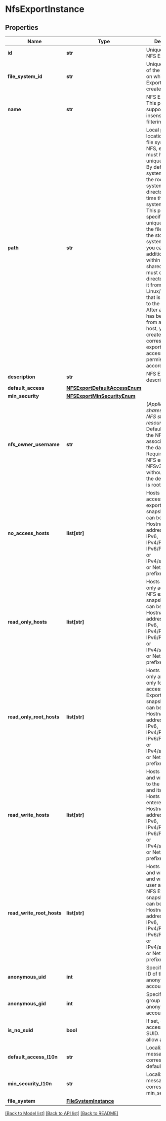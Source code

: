 # NfsExportInstance

## Properties
Name | Type | Description | Notes
------------ | ------------- | ------------- | -------------
**id** | **str** | Unique id of the NFS Export. | [optional] 
**file_system_id** | **str** | Unique identifier of the file system on which the NFS Export was created. | [optional] 
**name** | **str** | NFS Export name.  This property supports case-insensitive filtering. | [optional] 
**path** | **str** | Local path to a location within the file system. With NFS, each export must have a unique local path. By default, the system exports the root of the file system (top-most directory) at the time the file system is created. This path specifies the unique location of the file system on the storage system. Before you can create additional exports within an NFS shared folder, you must create directories within it from a Linux/Unix host that is connected to the file system. After a directory has been created from a mounted host, you can create a corresponding export and set access permissions accordingly.  | [optional] 
**description** | **str** | NFS Export description. | [optional] 
**default_access** | [**NFSExportDefaultAccessEnum**](NFSExportDefaultAccessEnum.md) |  | [optional] 
**min_security** | [**NFSExportMinSecurityEnum**](NFSExportMinSecurityEnum.md) |  | [optional] 
**nfs_owner_username** | **str** | (*Applies to NFS shares of VMware NFS storage resources.*) Default owner of the NFS Export associated with the datastore. Required if secure NFS enabled. For NFSv3 or NFSv4 without Kerberos, the default owner is root. | [optional] 
**no_access_hosts** | **list[str]** | Hosts with no access to the NFS export or its snapshots. Hosts can be entered by Hostname, IP addresses (IPv4, IPv6, IPv4/PrefixLength, IPv6/PrefixLenght, or IPv4/subnetmask), or Netgroups prefixed with @. | [optional] 
**read_only_hosts** | **list[str]** | Hosts with read-only access to the NFS export and its snapshots. Hosts can be entered by Hostname, IP addresses (IPv4, IPv6, IPv4/PrefixLength, IPv6/PrefixLenght, or IPv4/subnetmask), or Netgroups prefixed with @. | [optional] 
**read_only_root_hosts** | **list[str]** | Hosts with read-only and ready-only for root user access to the NFS Export and its snapshots. Hosts can be entered by Hostname, IP addresses (IPv4, IPv6, IPv4/PrefixLength, IPv6/PrefixLenght, or IPv4/subnetmask), or Netgroups prefixed with @. | [optional] 
**read_write_hosts** | **list[str]** | Hosts with read and write access to the NFS export and its snapshots. Hosts can be entered by Hostname, IP addresses (IPv4, IPv6, IPv4/PrefixLength, IPv6/PrefixLenght, or IPv4/subnetmask), or Netgroups prefixed with @. | [optional] 
**read_write_root_hosts** | **list[str]** | Hosts with read and write and read and write for root user access to the NFS Export and its snapshots. Hosts can be entered by Hostname, IP addresses (IPv4, IPv6, IPv4/PrefixLength, IPv6/PrefixLenght, or IPv4/subnetmask), or Netgroups prefixed with @. | [optional] 
**anonymous_uid** | **int** | Specifies the user ID of the anonymous account. | [optional] [default to -2]
**anonymous_gid** | **int** | Specifies the group ID of the anonymous account. | [optional] [default to -2]
**is_no_suid** | **bool** | If set, do not allow access to set SUID. Otherwise, allow access. | [optional] 
**default_access_l10n** | **str** | Localized message string corresponding to default_access | [optional] 
**min_security_l10n** | **str** | Localized message string corresponding to min_security | [optional] 
**file_system** | [**FileSystemInstance**](FileSystemInstance.md) |  | [optional] 

[[Back to Model list]](../README.md#documentation-for-models) [[Back to API list]](../README.md#documentation-for-api-endpoints) [[Back to README]](../README.md)

